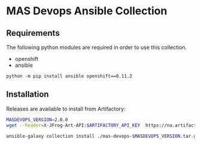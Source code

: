 # MAS Devops Ansible Collection

## Requirements
The following python modules are required in order to use this collection.
- openshift
- ansible

`python -m pip install ansible openshift==0.11.2`

## Installation
Releases are available to install from Artifactory:

```bash
MASDEVOPS_VERSION=2.0.0
wget --header=X-JFrog-Art-API:$ARTIFACTORY_API_KEY  https://na.artifactory.swg-devops.com/artifactory/wiotp-generic-release/maximoappsuite/mas-devops-ansible/$MASDEVOPS_VERSION/mas-devops-$MASDEVOPS_VERSION.tar.gz

ansible-galaxy collection install ./mas-devops-$MASDEVOPS_VERSION.tar.gz --force
```
